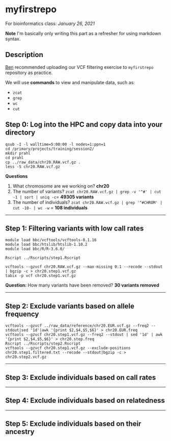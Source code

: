 # myfirstrepo
For bioinformatics class: *January 26, 2021*

**Note** I'm basically only writing this part as a refresher for using markdown syntax.

## Description
[Ben](https://github.com/biobenkj) recommended uploading our VCF filtering exercise to `myfirstrepo` repository as practice. 

We will use **commands** to view and manipulate data, such as:
* `zcat`
* `grep`
* `wc`
* `cut`

## Step 0: Log into the HPC and copy data into your directory
```
qsub -I -l walltime=5:00:00 -l nodes=1:ppn=1   
cd /primary/projects/training/session2/  
mkdir prahl   
cd prahl   
cp ../raw_data/chr20.RAW.vcf.gz .   
less -S chr20.RAW.vcf.gz   
```
**Questions**
1. What chromosome are we working on? **chr20**
2. The number of variants? `zcat chr20.RAW.vcf.gz | grep -v '^#' | cut -1 | sort | uniq -c`= **49305 variants**
3. The number of individuals? `zcat chr20.RAW.vcf.gz | grep '^#CHROM' | cut -10- | wc -w` = **108 individuals**

---
## Step 1: Filtering variants with low call rates
```
module load bbc/vcftools/vcftools-0.1.16
module load bbc/htslib/htslib-1.10.2
module load bbc/R/R-3.6.0/

Rscript ../Rscripts/step1.Rscript

vcftools --gzvcf chr20.RAW.vcf.gz --max-missing 0.1 --recode --stdout | bgzip -c > chr20.step1.vcf.gz
tabix -p vcf chr20.step1.vcf.gz
```

**Question:** How many variants have been removed? **30 variants removed**

---
## Step 2: Exclude variants based on allele frequency
```
vcftools --gzvcf ../raw_data/reference/chr20.EUR.vcf.gz --freq2 --stdout|sed '1d'|awk '{print $2,$4,$5,$6}' > chr20.EUR.freq
vcftools --gzvcf chr20.step1.vcf.gz --freq2 --stdout | sed '1d' | awk '{print $2,$4,$5,$6}' > chr20.step.freq
Rscript ../Rscripts/step2.Rscript 
vcftools --gzvcf chr20.step1.vcf.gz --exclude-positions chr20.step1.filtered.txt --recode --stdout|bgzip -c > chr20.step2.vcf.gz
```
---
## Step 3: Exclude individuals based on call rates


---
## Step 4: Exclude individuals based on relatedness


---
## Step 5: Exclude individuals based on their ancestry
